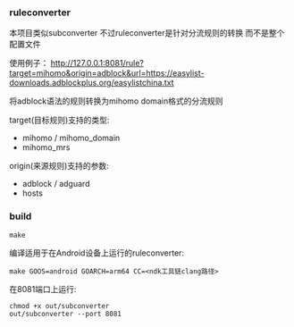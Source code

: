 ### ruleconverter

本项目类似subconverter 不过ruleconverter是针对分流规则的转换 而不是整个配置文件

使用例子：
http://127.0.0.1:8081/rule?target=mihomo&origin=adblock&url=https://easylist-downloads.adblockplus.org/easylistchina.txt

将adblock语法的规则转换为mihomo domain格式的分流规则

target(目标规则)支持的类型:

- mihomo / mihomo_domain
- mihomo_mrs

origin(来源规则)支持的参数:
- adblock / adguard
- hosts

### build

```shell
make
```

编译适用于在Android设备上运行的ruleconverter:
```shell
make GOOS=android GOARCH=arm64 CC=<ndk工具链clang路径>
```

在8081端口上运行:
```shell
chmod +x out/subconverter
out/subconverter --port 8081
```